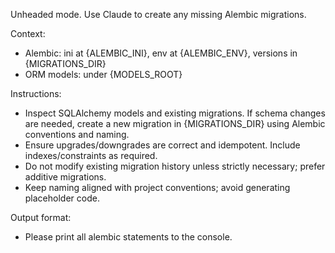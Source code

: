 Unheaded mode. Use Claude to create any missing Alembic migrations.

Context:
- Alembic: ini at {ALEMBIC_INI}, env at {ALEMBIC_ENV}, versions in {MIGRATIONS_DIR}
- ORM models: under {MODELS_ROOT}

Instructions:
- Inspect SQLAlchemy models and existing migrations. If schema changes are needed, create a new migration in {MIGRATIONS_DIR} using Alembic conventions and naming.
- Ensure upgrades/downgrades are correct and idempotent. Include indexes/constraints as required.
- Do not modify existing migration history unless strictly necessary; prefer additive migrations.
- Keep naming aligned with project conventions; avoid generating placeholder code.

Output format:
- Please print all alembic statements to the console.